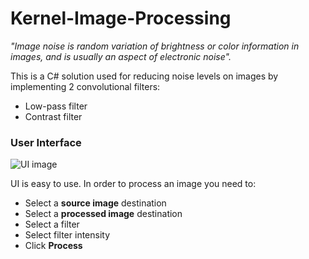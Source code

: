 # Kernel-Image-Processing
*"Image noise is random variation of brightness or color information in images, and is usually an aspect of electronic noise".*

This is a C# solution used for reducing noise levels on images by implementing 2 convolutional filters:
* Low-pass filter
* Contrast filter

### User Interface
![UI image](https://i.imgur.com/7nVQN56.png)

UI is easy to use. In order to process an image you need to:
* Select a **source image** destination
* Select a **processed image** destination
* Select a filter
* Select filter intensity
* Click **Process**
